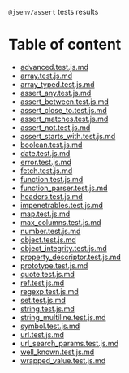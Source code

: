 `@jsenv/assert` tests results

# Table of content

<!-- PLACEHOLDER_START:TOC_DIRECTORY -->

<ul>
  <li>
    <a href="_advanced.test.js/advanced.test.js.md">
      advanced.test.js.md
    </a>
  </li>
  <li>
    <a href="_array.test.js/array.test.js.md">
      array.test.js.md
    </a>
  </li>
  <li>
    <a href="_array_typed.test.js/array_typed.test.js.md">
      array_typed.test.js.md
    </a>
  </li>
  <li>
    <a href="_assert_any.test.js/assert_any.test.js.md">
      assert_any.test.js.md
    </a>
  </li>
  <li>
    <a href="_assert_between.test.js/assert_between.test.js.md">
      assert_between.test.js.md
    </a>
  </li>
  <li>
    <a href="_assert_close_to.test.js/assert_close_to.test.js.md">
      assert_close_to.test.js.md
    </a>
  </li>
  <li>
    <a href="_assert_matches.test.js/assert_matches.test.js.md">
      assert_matches.test.js.md
    </a>
  </li>
  <li>
    <a href="_assert_not.test.js/assert_not.test.js.md">
      assert_not.test.js.md
    </a>
  </li>
  <li>
    <a href="_assert_starts_with.test.js/assert_starts_with.test.js.md">
      assert_starts_with.test.js.md
    </a>
  </li>
  <li>
    <a href="_boolean.test.js/boolean.test.js.md">
      boolean.test.js.md
    </a>
  </li>
  <li>
    <a href="_date.test.js/date.test.js.md">
      date.test.js.md
    </a>
  </li>
  <li>
    <a href="_error.test.js/error.test.js.md">
      error.test.js.md
    </a>
  </li>
  <li>
    <a href="_fetch.test.js/fetch.test.js.md">
      fetch.test.js.md
    </a>
  </li>
  <li>
    <a href="_function.test.js/function.test.js.md">
      function.test.js.md
    </a>
  </li>
  <li>
    <a href="_function_parser.test.js/function_parser.test.js.md">
      function_parser.test.js.md
    </a>
  </li>
  <li>
    <a href="_headers.test.js/headers.test.js.md">
      headers.test.js.md
    </a>
  </li>
  <li>
    <a href="_impenetrables.test.js/impenetrables.test.js.md">
      impenetrables.test.js.md
    </a>
  </li>
  <li>
    <a href="_map.test.js/map.test.js.md">
      map.test.js.md
    </a>
  </li>
  <li>
    <a href="_max_columns.test.js/max_columns.test.js.md">
      max_columns.test.js.md
    </a>
  </li>
  <li>
    <a href="_number.test.js/number.test.js.md">
      number.test.js.md
    </a>
  </li>
  <li>
    <a href="_object.test.js/object.test.js.md">
      object.test.js.md
    </a>
  </li>
  <li>
    <a href="_object_integrity.test.js/object_integrity.test.js.md">
      object_integrity.test.js.md
    </a>
  </li>
  <li>
    <a href="_property_descriptor.test.js/property_descriptor.test.js.md">
      property_descriptor.test.js.md
    </a>
  </li>
  <li>
    <a href="_prototype.test.js/prototype.test.js.md">
      prototype.test.js.md
    </a>
  </li>
  <li>
    <a href="_quote.test.js/quote.test.js.md">
      quote.test.js.md
    </a>
  </li>
  <li>
    <a href="_ref.test.js/ref.test.js.md">
      ref.test.js.md
    </a>
  </li>
  <li>
    <a href="_regexp.test.js/regexp.test.js.md">
      regexp.test.js.md
    </a>
  </li>
  <li>
    <a href="_set.test.js/set.test.js.md">
      set.test.js.md
    </a>
  </li>
  <li>
    <a href="_string.test.js/string.test.js.md">
      string.test.js.md
    </a>
  </li>
  <li>
    <a href="_string_multiline.test.js/string_multiline.test.js.md">
      string_multiline.test.js.md
    </a>
  </li>
  <li>
    <a href="_symbol.test.js/symbol.test.js.md">
      symbol.test.js.md
    </a>
  </li>
  <li>
    <a href="_url.test.js/url.test.js.md">
      url.test.js.md
    </a>
  </li>
  <li>
    <a href="_url_search_params.test.js/url_search_params.test.js.md">
      url_search_params.test.js.md
    </a>
  </li>
  <li>
    <a href="_well_known.test.js/well_known.test.js.md">
      well_known.test.js.md
    </a>
  </li>
  <li>
    <a href="_wrapped_value.test.js/wrapped_value.test.js.md">
      wrapped_value.test.js.md
    </a>
  </li>
</ul>

<!-- PLACEHOLDER_END -->
